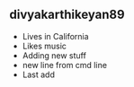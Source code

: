 ## divyakarthikeyan89

* Lives in California
* Likes music
* Adding new stuff
* new line from cmd line
* Last add
